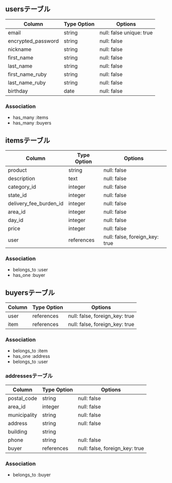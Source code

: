 ## usersテーブル

  |Column             |Type Option | Options                  |
  |------------------ |------------|------------------------- |
  |email              | string     | null: false unique: true |
  |encrypted_password | string     | null: false              |
  |nickname           | string     | null: false              |
  |first_name         | string     | null: false              |
  |last_name          | string     | null: false              |
  |first_name_ruby    | string     | null: false              |
  |last_name_ruby     | string     | null: false              |
  |birthday           | date       | null: false              |


### Association
 -  has_many :items
 -  has_many :buyers



## itemsテーブル

  | Column                 | Type Option | Options                        |
  |----------------------- | ----------- | ------------------------------ |
  | product                | string      | null: false                    |
  | description            | text        | null: false                    |
  | category_id            | integer     | null: false                    |
  | state_id               | integer     | null: false                    |
  | delivery_fee_burden_id | integer     | null: false                    |
  | area_id                | integer     | null: false                    |
  | day_id                 | integer     | null: false                    |
  | price                  | integer     | null: false                    |
  | user                   | references  | null: false, foreign_key: true |
  

### Association 
 - belongs_to :user
 - has_one :buyer


## buyersテーブル

 | Column     | Type Option | Options                        |
 | ---------- | ----------- | ------------------------------ |
 | user       | references  | null: false, foreign_key: true |
 | item       | references  | null: false, foreign_key: true |

### Association
 - belongs_to :item
 - has_one :address
 - belongs_to :user


### addressesテーブル

 | Column        | Type Option | Options                        |
 | ------------- | ----------- | ------------------------------ |
 | postal_code   | string      | null: false                    |
 | area_id       | integer     | null: false                    |
 | municipality  | string      | null: false                    |
 | address       | string      | null: false                    |
 | building      | string      |                                |
 | phone         | string      | null: false                    |
 | buyer         | references  | null: false, foreign_key: true |

### Association
 - belongs_to :buyer
